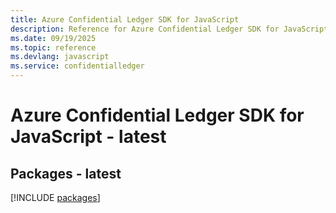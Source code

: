 ```yaml
---
title: Azure Confidential Ledger SDK for JavaScript
description: Reference for Azure Confidential Ledger SDK for JavaScript
ms.date: 09/19/2025
ms.topic: reference
ms.devlang: javascript
ms.service: confidentialledger
---
```

# Azure Confidential Ledger SDK for JavaScript - latest
## Packages - latest
[!INCLUDE [packages](confidential-ledger-index.md)]
